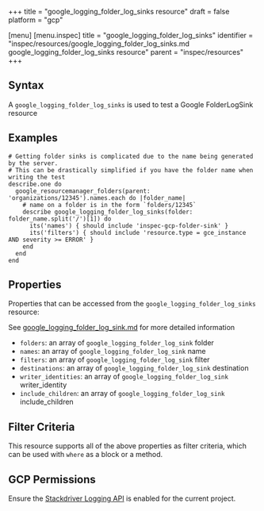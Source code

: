 +++
title = "google_logging_folder_log_sinks resource"
draft = false
platform = "gcp"

[menu]
  [menu.inspec]
    title = "google_logging_folder_log_sinks"
    identifier = "inspec/resources/google_logging_folder_log_sinks.md google_logging_folder_log_sinks resource"
    parent = "inspec/resources"
+++


## Syntax
A `google_logging_folder_log_sinks` is used to test a Google FolderLogSink resource

## Examples
```
# Getting folder sinks is complicated due to the name being generated by the server.
# This can be drastically simplified if you have the folder name when writing the test
describe.one do
  google_resourcemanager_folders(parent: 'organizations/12345').names.each do |folder_name|
    # name on a folder is in the form `folders/12345`
    describe google_logging_folder_log_sinks(folder: folder_name.split('/')[1]) do
      its('names') { should include 'inspec-gcp-folder-sink' }
      its('filters') { should include 'resource.type = gce_instance AND severity >= ERROR' }
    end
  end
end
```

## Properties
Properties that can be accessed from the `google_logging_folder_log_sinks` resource:

See [google_logging_folder_log_sink.md](google_logging_folder_log_sink.md) for more detailed information
  * `folders`: an array of `google_logging_folder_log_sink` folder
  * `names`: an array of `google_logging_folder_log_sink` name
  * `filters`: an array of `google_logging_folder_log_sink` filter
  * `destinations`: an array of `google_logging_folder_log_sink` destination
  * `writer_identities`: an array of `google_logging_folder_log_sink` writer_identity
  * `include_children`: an array of `google_logging_folder_log_sink` include_children

## Filter Criteria
This resource supports all of the above properties as filter criteria, which can be used
with `where` as a block or a method.

## GCP Permissions

Ensure the [Stackdriver Logging API](https://console.cloud.google.com/apis/library/logging.googleapis.com/) is enabled for the current project.

